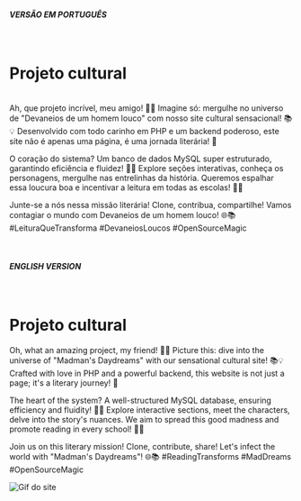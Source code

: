 ##### VERSÃO EM PORTUGUÊS
</br>

# Projeto cultural
</br>
Ah, que projeto incrível, meu amigo! 🚀✨ 
Imagine só: mergulhe no universo de "Devaneios de um homem louco" com nosso site cultural sensacional! 📚💡 
Desenvolvido com todo carinho em PHP e um backend poderoso, este site não é apenas uma página, é uma jornada literária! 🌟

O coração do sistema? Um banco de dados MySQL super estruturado, garantindo eficiência e fluidez! 🤖💾 
Explore seções interativas, conheça os personagens, mergulhe nas entrelinhas da história. 
Queremos espalhar essa loucura boa e incentivar a leitura em todas as escolas! 🏫📖

Junte-se a nós nessa missão literária! 
Clone, contribua, compartilhe! Vamos contagiar o mundo com Devaneios de um homem louco! 🌐📚 
#LeituraQueTransforma #DevaneiosLoucos #OpenSourceMagic

</br>

##### ENGLISH VERSION
</br>

# Projeto cultural

Oh, what an amazing project, my friend! 🚀✨ 
Picture this: dive into the universe of "Madman's Daydreams" with our sensational cultural site! 📚💡 
Crafted with love in PHP and a powerful backend, this website is not just a page; it's a literary journey! 🌟

The heart of the system? A well-structured MySQL database, ensuring efficiency and fluidity! 🤖💾 
Explore interactive sections, meet the characters, delve into the story's nuances. We aim to spread this good madness and promote reading in every school! 🏫📖

Join us on this literary mission! Clone, contribute, share! 
Let's infect the world with "Madman's Daydreams"! 🌐📚 
#ReadingTransforms #MadDreams #OpenSourceMagic

![Gif do site]()
